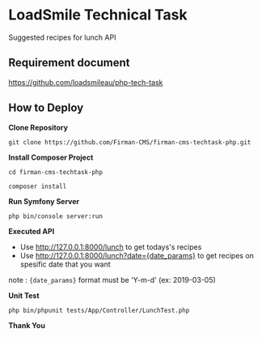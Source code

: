 # LoadSmile Technical Task
Suggested recipes for lunch API


## Requirement document

https://github.com/loadsmileau/php-tech-task

## How to Deploy
__Clone Repository__

`git clone https://github.com/Firman-CMS/firman-cms-techtask-php.git`


__Install Composer Project__

`cd firman-cms-techtask-php`

`composer install`

__Run Symfony Server__

`php bin/console server:run`

__Executed API__

- Use http://127.0.0.1:8000/lunch to get todays's recipes
- Use http://127.0.0.1:8000/lunch?date={date_params} to get recipes on spesific date that you want

note :
`{date_params}` format must be 'Y-m-d' (ex: 2019-03-05)

__Unit Test__

`php bin/phpunit tests/App/Controller/LunchTest.php`


__Thank You__
